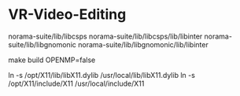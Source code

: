 # VR-Video-Editing

norama-suite/lib/libcsps
norama-suite/lib/libcsps/lib/libinter
norama-suite/lib/libgnomonic
norama-suite/lib/libgnomonic/lib/libinter


make build OPENMP=false

ln -s /opt/X11/lib/libX11.dylib /usr/local/lib/libX11.dylib
ln -s /opt/X11/include/X11 /usr/local/include/X11